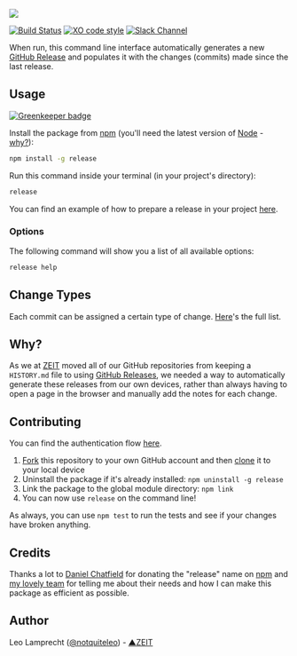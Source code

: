 ![](https://raw.githubusercontent.com/zeit/art/e0348ab1848337de87ccbb713fa33345aa0ba153/release/repo-banner.png)

[![Build Status](https://travis-ci.org/zeit/release.svg?branch=master)](https://travis-ci.org/zeit/release)
[![XO code style](https://img.shields.io/badge/code_style-XO-5ed9c7.svg)](https://github.com/sindresorhus/xo)
[![Slack Channel](http://zeit-slackin.now.sh/badge.svg)](https://zeit.chat)

When run, this command line interface automatically generates a new [GitHub Release](https://help.github.com/articles/creating-releases/) and populates it with the changes (commits) made since the last release.

## Usage

[![Greenkeeper badge](https://badges.greenkeeper.io/zeit/release.svg)](https://greenkeeper.io/)

Install the package from [npm](https://npmjs.com/release) (you'll need the latest version of [Node](https://nodejs.org) - [why?](https://github.com/zeit/release/blob/5109c726441f002c969c083029511e406f3cd033/bin/release.js#L2)):

```bash
npm install -g release
```

Run this command inside your terminal (in your project's directory):

```bash
release
```

You can find an example of how to prepare a release in your project [here](https://github.com/zeit/release/wiki/Example).

### Options

The following command will show you a list of all available options:

```bash
release help
```

## Change Types

Each commit can be assigned a certain type of change. [Here](https://github.com/zeit/release/wiki/Change-Types)'s the full list.

## Why?

As we at [ZEIT](https://github.com/zeit) moved all of our GitHub repositories from keeping a `HISTORY.md` file to using [GitHub Releases](https://help.github.com/articles/creating-releases/), we needed a way to automatically generate these releases from our own devices, rather than always having to open a page in the browser and manually add the notes for each change.

## Contributing

You can find the authentication flow [here](https://github.com/zeit/release-auth).

1. [Fork](https://help.github.com/articles/fork-a-repo/) this repository to your own GitHub account and then [clone](https://help.github.com/articles/cloning-a-repository/) it to your local device
2. Uninstall the package if it's already installed: `npm uninstall -g release`
3. Link the package to the global module directory: `npm link`
4. You can now use `release` on the command line!

As always, you can use `npm test` to run the tests and see if your changes have broken anything.

## Credits

Thanks a lot to [Daniel Chatfield](https://github.com/danielchatfield) for donating the "release" name on [npm](https://www.npmjs.com) and [my lovely team](https://zeit.co/about) for telling me about their needs and how I can make this package as efficient as possible.

## Author

Leo Lamprecht ([@notquiteleo](https://twitter.com/notquiteleo)) - [▲ZEIT](https://zeit.co)
